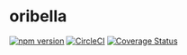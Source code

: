 # oribella

[![npm version](https://badge.fury.io/js/oribella.svg)](https://badge.fury.io/js/oribella)
[![CircleCI](https://circleci.com/gh/oribella/oribella.svg?style=shield)](https://circleci.com/gh/oribella/oribella)
[![Coverage Status](https://coveralls.io/repos/github/oribella/oribella/badge.svg)](https://coveralls.io/github/oribella/oribella)
